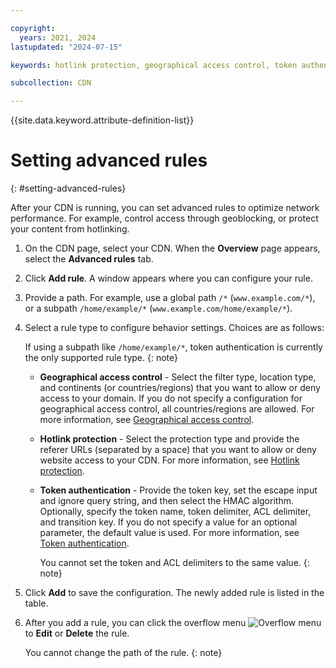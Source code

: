 ```yaml
---

copyright:
  years: 2021, 2024
lastupdated: "2024-07-15"

keywords: hotlink protection, geographical access control, token authentication

subcollection: CDN

---
```


{{site.data.keyword.attribute-definition-list}}

# Setting advanced rules
{: #setting-advanced-rules}

After your CDN is running, you can set advanced rules to optimize network performance. For example, control access through geoblocking, or protect your content from hotlinking.

1. On the CDN page, select your CDN. When the **Overview** page appears, select the **Advanced rules** tab.
2. Click **Add rule**. A window appears where you can configure your rule.
3. Provide a path. For example, use a global path `/*` (`www.example.com/*`), or a subpath `/home/example/*` (`www.example.com/home/example/*`).
4. Select a rule type to configure behavior settings. Choices are as follows:

   If using a subpath like `/home/example/*`, token authentication is currently the only supported rule type.
   {: note}

   * **Geographical access control** - Select the filter type, location type, and continents (or countries/regions) that you want to allow or deny access to your domain. If you do not specify a configuration for geographical access control, all countries/regions are allowed. For more information, see [Geographical access control](CDN-about-content-delivery-networks#geographical-access-control).

   * **Hotlink protection** - Select the protection type and provide the referer URLs (separated by a space) that you want to allow or deny website access to your CDN. For more information, see [Hotlink protection](CDN-about-content-delivery-networks#hotlink-protection).

   * **Token authentication** - Provide the token key, set the escape input and ignore query string, and then select the HMAC algorithm. Optionally, specify the token name, token delimiter, ACL delimiter, and transition key. If you do not specify a value for an optional parameter, the default value is used. For more information, see [Token authentication](CDN-about-content-delivery-networks#token-authentication).

      You cannot set the token and ACL delimiters to the same value.
      {: note}

5. Click **Add** to save the configuration. The newly added rule is listed in the table.
6. After you add a rule, you can click the overflow menu ![Overflow menu](images/overflow.png) to **Edit** or **Delete** the rule.

   You cannot change the path of the rule.
   {: note}
